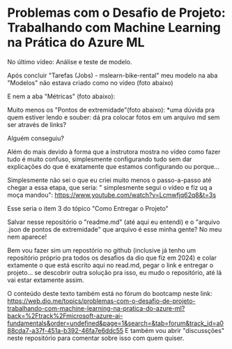 # Problemas com o Desafio de Projeto: Trabalhando com Machine Learning na Prática do Azure ML

No último vídeo: Análise e teste de modelo.

Após concluir "Tarefas (Jobs) - mslearn-bike-rental" meu modelo na aba "Modelos" não estava criado como no vídeo (foto abaixo)

E nem a aba "Métricas" (foto abaixo):

Muito menos os "Pontos de extremidade"(foto abaixo):
*uma dúvida pra quem estiver lendo e souber: dá pra colocar fotos em um arquivo md sem ser através de links?

Alguém conseguiu?

Além do mais devido à forma que a instrutora mostra no vídeo como fazer tudo é muito confuso, simplesmente configurando tudo sem dar explicações do que é exatamente que estamos configurando ou porque...

Simplesmente não sei o que eu criei muito menos o passo-a-passo até chegar a essa etapa, que seria: " simplesmente segui o vídeo e fiz uq a moça mandou": https://www.youtube.com/watch?v=Lcmwfjq62q8&t=3s

Esse seria o item 3 do tópico "Como Entregar o Projeto"

Salvar nesse repositório o "readme.md" (até aqui eu entendi) e o "arquivo .json de pontos de extremidade" que arquivo é esse minha gente? No meu nem aparece!

Bem vou fazer sim um repostório no github (inclusive já tenho um repositório próprio pra todos os desafios da dio que fiz em 2024) e colar extamente o que está escrito aqui no read.md, pegar o link e entregar o projeto... se descobrir outra solução pra isso, eu mudo o repositório, até lá vai estar extamente assim.

O conteúdo deste texto também está no fórum do bootcamp neste link: https://web.dio.me/topics/problemas-com-o-desafio-de-projeto-trabalhando-com-machine-learning-na-pratica-do-azure-ml?back=%2Ftrack%2Fmicrosoft-azure-ai-fundamentals&order=undefined&page=1&search=&tab=forum&track_id=a088cda7-a37f-451a-b392-46fa7e6ddc55
E também vou abrir "discussções" neste repositório para comentar sobre isso com quem quiser.

